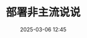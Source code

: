 ---
title: 部署非主流说说
description: 本篇转载来自于不（已经放好原文章链接）
date: '2025-03-06 12:45'
updated: '2025-03-05 14:09'
cover: https://jsd.sxiaohe.top/gh/661111/hexoSEVER/source/img/2025/01/daohanglan/cover.avif
category:
  - hexo
  - butterfly
top_img: https://jsd.sxiaohe.top/gh/661111/hexoSEVER/source/img/2025/01/daohanglan/cover.avif
tags:
  - hexo
  - butterfly
  - 美化
abbrlink: 18108
---
